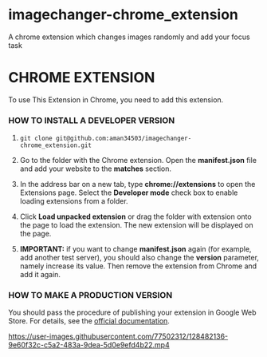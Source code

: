 # imagechanger-chrome_extension
A chrome extension which changes images randomly and add your focus task

# CHROME EXTENSION

To use This Extension in Chrome, you need to add this extension.

<h3>HOW TO INSTALL A DEVELOPER VERSION</h3>

1. `git clone git@github.com:aman34503/imagechanger-chrome_extension.git`
2. Go to the folder with the Chrome extension. Open the **manifest.json** file and add your website to the **matches** section.


3. In the address bar on a new tab, type **chrome://extensions** to open the Extensions page. Select the **Developer mode** check box to enable loading extensions from a folder.

4. Click **Load unpacked extension** or drag the folder with extension onto the page to load the extension. The new extension will be displayed on the page.

5. **IMPORTANT:** if you want to change **manifest.json** again (for example, add another test server), you should also change the **version** parameter, namely increase its value. Then remove the extension from Chrome and add it again.


<h3>HOW TO MAKE A PRODUCTION VERSION</h3>
You should pass the procedure of publishing your extension in Google Web Store. For details, see the <a href="https://developer.chrome.com/webstore/get_started_simple#step5">official documentation</a>.



https://user-images.githubusercontent.com/77502312/128482136-9e60f32c-c5a2-483a-9dea-5d0e9efd4b22.mp4


